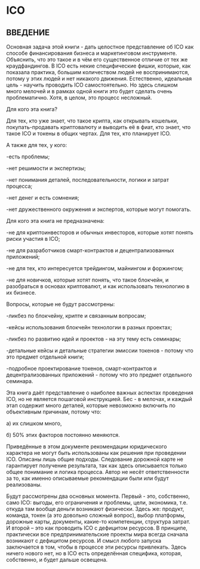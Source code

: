 # ICO
## ВВЕДЕНИЕ

Основная задача этой книги - дать целостное представление об ICO как способе финансирования бизнеса и маркетинговом инструменте. Объяснить, что это такое и в чём его существенное отличие от тех же краудфандингов. В ICO есть некие специфические фишки, которые, как показала практика, большим количеством людей не воспринимаются, потому у этих людей и нет никакого движения. Естественно, идеальная цель - научить проводить ICO самостоятельно. Но здесь слишком много мелочей и в рамках одной книги это будет сделать очень проблематично. Хотя, в целом, это процесс несложный.

Для кого эта книга?

Для тех, кто уже знает, что такое крипта, как открывать кошельки, покупать-продавать криптовалюту и выводить её в фиат, кто знает, что такое ICO и токены в общих чертах. Для тех, кто планирует ICO.

А также для тех, у кого:

-есть проблемы;

-нет решимости и экспертизы;

-нет понимания деталей, последовательности, логики и затрат процесса;

-нет денег и есть сомнения;

-нет дружественного окружения и экспертов, которые могут помогать.

Для кого эта книга не предназначена:

-не для криптоинвесторов и обычных инвесторов, которые хотят понять риски участия в ICO;

-не для разработчиков смарт-контрактов и децентрализованных приложений;

-не для тех, кто интересуется трейдингом, майнингом и форжингом;

-не для новичков, которые хотят понять, что такое блокчейн, и разобраться в основах криптовалют, и как использовать технологию в их бизнесе.

Вопросы, которые не будут рассмотрены:

-ликбез по блокчейну, крипте и связанным вопросам;

-кейсы использования блокчейн технологии в разных проектах;

-ликбез по развитию идей и проектов - на эту тему есть семинары;

-детальные кейсы и детальные стратегии эмиссии токенов - потому что это предмет отдельной книги;

-подробное проектирование токенов, смарт-контрактов и децентрализованных приложений - потому что это предмет отдельного семинара.

Эта книга даёт представление о наиболее важных аспектах проведения ICO, но не является пошаговой инструкцией. Бес - в мелочах, и каждый этап содержит много деталей, которые невозможно включить по объективным причинам, потому что:

а) их слишком много,

б) 50% этих факторов постоянно меняются.

Приведённые в этом документе рекомендации юридического характера не могут быть использованы как решения при проведении ICO. Описаны лишь общие подходы. Следование дорожной карте не гарантирует получение результата, так как здесь описывается только общее понимание и логика процесса. Автор не несёт ответственности за то, как именно описываемые рекомендации были или будут реализованы.

Будут рассмотрены два основных момента. Первый - это, собственно, само ICO: выгоды, его ограничения и проблемы, цели, экономика, т.е. откуда там вообще деньги возникают физически. Здесь же: продукт, команда, токен (а это довольно сложный вопрос), выбор платформы, дорожные карты, документы, какие-то компетенции, структура затрат. И второй – это как проводить ICO с дефицитом ресурсов. В принципе, практически все предпринимательские проекты мира всегда сначала возникают с дефицитом ресурсов. И смысл любого запуска заключается в том, чтобы в процессе эти ресурсы привлекать. Здесь ничего нового нет, но в ICO есть определённая специфика, которая, собственно, и будет дальше освещена.